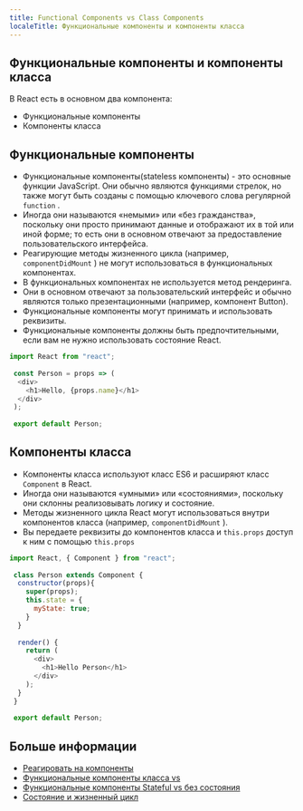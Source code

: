 ```yaml
---
title: Functional Components vs Class Components
localeTitle: Функциональные компоненты и компоненты класса
---
```

## Функциональные компоненты и компоненты класса

В React есть в основном два компонента:

*   Функциональные компоненты
*   Компоненты класса

## Функциональные компоненты

*   Функциональные компоненты(stateless компоненты) - это основные функции JavaScript. Они обычно являются функциями стрелок, но также могут быть созданы с помощью ключевого слова регулярной `function` .
*   Иногда они называются «немыми» или «без гражданства», поскольку они просто принимают данные и отображают их в той или иной форме; то есть они в основном отвечают за предоставление пользовательского интерфейса.
*   Реагирующие методы жизненного цикла (например, `componentDidMount` ) не могут использоваться в функциональных компонентах.
*   В функциональных компонентах не используется метод рендеринга.
*   Они в основном отвечают за пользовательский интерфейс и обычно являются только презентационными (например, компонент Button).
*   Функциональные компоненты могут принимать и использовать реквизиты.
*   Функциональные компоненты должны быть предпочтительными, если вам не нужно использовать состояние React.

```js
import React from "react"; 
 
 const Person = props => ( 
  <div> 
    <h1>Hello, {props.name}</h1> 
  </div> 
 ); 
 
 export default Person; 
```

## Компоненты класса

*   Компоненты класса используют класс ES6 и расширяют класс `Component` в React.
*   Иногда они называются «умными» или «состояниями», поскольку они склонны реализовывать логику и состояние.
*   Методы жизненного цикла React могут использоваться внутри компонентов класса (например, `componentDidMount` ).
*   Вы передаете реквизиты до компонентов класса и `this.props` доступ к ним с помощью `this.props`

```js
import React, { Component } from "react"; 
 
 class Person extends Component { 
  constructor(props){ 
    super(props); 
    this.state = { 
      myState: true; 
    } 
  } 
 
  render() { 
    return ( 
      <div> 
        <h1>Hello Person</h1> 
      </div> 
    ); 
  } 
 } 
 
 export default Person; 
```

## Больше информации

*   [Реагировать на компоненты](https://reactjs.org/docs/components-and-props.html)
*   [Функциональные компоненты класса vs](https://react.christmas/16)
*   [Функциональные компоненты Stateful vs без состояния](https://code.tutsplus.com/tutorials/stateful-vs-stateless-functional-components-in-react--cms-29541)
*   [Состояние и жизненный цикл](https://reactjs.org/docs/state-and-lifecycle.html)
